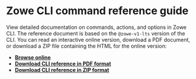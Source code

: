 # Zowe CLI command reference guide

View detailed documentation on commands, actions, and options in Zowe CLI. The reference document is based on the `@zowe-v1-lts` version of the CLI. You can read an interactive online version, download a PDF document, or download a ZIP file containing the HTML for the online version:
- **[Browse online](https://docs.zowe.org/stable/web_help/index.html)**
- **[Download CLI reference in PDF format](https://docs.zowe.org/stable/CLIReference_Zowe.pdf)**
- **[Download CLI reference in ZIP format](https://docs.zowe.org/stable/zowe_web_help.zip)**
